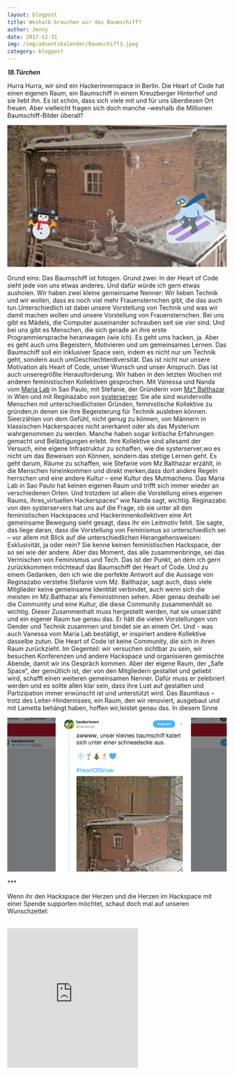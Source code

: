 ```yaml
---
layout: blogpost
title: Weshalb brauchen wir das Baumschiff?
author: Jenny
date: 2017-12-31
img: /img/adventskalender/Baumschiff3.jpeg
category: blogpost
---
```


***18.Türchen***


Hurra Hurra, wir sind ein Hackerinnenspace in Berlin. Die Heart of Code hat einen eigenen Raum, ein Baumschiff in einem Kreuzberger Hinterhof und sie liebt ihn. Es ist schön, dass sich viele mit und für uns überdiesen Ort freuen. Aber vielleicht fragen sich doch manche –weshalb die Millionen Baumschiff-Bilder überall?

![](/img/adventskalender/Baumschiff3.jpeg)

Grund eins: Das Baumschiff ist fotogen. Grund zwei: In der Heart of Code sieht jede von uns etwas anderes. Und dafür würde ich gern etwas ausholen.
Wir haben zwei kleine gemeinsame Nenner: Wir lieben Technik und wir wollen, dass es noch viel mehr Frauensternchen gibt, die das auch tun.Unterschiedlich ist dabei unsere Vorstellung von Technik und was wir damit machen wollen und unsere Vorstellung von Frauensternchen. Bei uns gibt es Mädels, die Computer auseinander schrauben seit sie vier sind. Und bei uns gibt es Menschen, die sich gerade an ihre erste Programmiersprache heranwagen (wie ich). Es geht ums hacken, ja. Aber es geht auch ums Begeistern, Motivieren und um gemeinsames Lernen. Das Baumschiff soll ein inklusiver Space sein, indem es nicht nur um Technik geht, sondern auch umGeschlechterdiversität. Das ist nicht nur unsere Motivation als Heart of Code, unser Wunsch und unser Anspruch. Das ist auch unseregrößte Herausforderung.
Wir haben in den letzten Wochen mit anderen feministischen Kollektiven gesprochen. Mit Vanessa und Nanda vom  [Maria Lab](https://t.co/GZ5c8hhxgl) in Sao Paulo, mit Stefanie, der Gründerin vom [Mz* Balthazar](http://www.mzbaltazarslaboratory.org/) in Wien und mit Reginazabo von [systerserver](https://systerserver.net/). Sie alle sind wundervolle Menschen mit unterschiedlichsten Gründen, feministische Kollektive zu gründen,in denen sie ihre Begeisterung für Technik ausleben können. Sieerzählen von dem Gefühl, nicht genug zu können, von Männern in klassischen Hackerspaces nicht anerkannt oder als das Mysterium wahrgenommen zu werden. Manche haben sogar kritische Erfahrungen gemacht und Belästigungen erlebt. Ihre Kollektive sind allesamt der Versuch, eine eigene Infrastruktur zu schaffen, wie die systerserver,wo es nicht um das Beweisen von Können, sondern das stetige Lernen geht. Es geht darum, Räume zu schaffen, wie Stefanie vom Mz.Balthazar erzählt, in die Menschen hineinkommen und direkt merken,dass dort andere Regeln herrschen und eine andere Kultur – eine Kultur des Mutmachens. Das Maria Lab in Sao Paulo hat keinen eigenen Raum und trifft sich immer wieder an verschiedenen Orten. Und trotzdem ist allein die Vorstellung eines eigenen Raums, ihres„virtuellen Hackerspaces“ wie Nanda sagt, wichtig.
Reginazabo von den systerservers hat uns auf die Frage, ob sie unter all den feministischen Hackspaces und Hackerinnenkollektiven eine Art gemeinsame Bewegung sieht gesagt, dass ihr ein Leitmotiv fehlt. Sie sagte, das liege daran, dass die Vorstellung von Feminismus so unterschiedlich sei – vor allem mit Blick auf die unterschiedlichen Herangehensweisen: Exklusivität, ja oder nein? Sie kenne keinen feministischen Hackspace, der so sei wie der andere. Aber das Moment, das alle zusammenbringe, sei das Vermischen von Feminismus und Tech. Das ist der Punkt, an dem ich gern zurückkommen möchteauf das Baumschiff der Heart of Code. Und zu einem Gedanken, den ich wie die perfekte Antwort auf die Aussage von Reginazabo verstehe.Stefanie vom Mz. Balthazar, sagt auch, dass viele Mitglieder keine gemeinsame Identität verbindet, auch wenn sich die meisten im Mz.Balthazar als Feministinnen sehen. Aber genau deshalb sei die Community und eine Kultur, die diese Community zusammenhält so wichtig. Dieser Zusammenhalt muss hergestellt werden, hat sie unserzählt und ein eigener Raum tue genau das. Er hält die vielen Vorstellungen von Gender und Technik zusammen und bindet sie an einem Ort. Und - was auch Vanessa vom Maria Lab bestätigt, er inspiriert andere Kollektive dasselbe zutun. Die Heart of Code ist keine Community, die sich in ihren Raum zurückzieht. Im Gegenteil: wir versuchen sichtbar zu sein, wir besuchen Konferenzen und andere Hackspace und organisieren gemischte Abende, damit wir ins Gespräch kommen. Aber der eigene Raum, der „Safe Space“, der gemütlich ist, der von den Mitgliedern gestaltet und geliebt wird, schafft einen weiteren gemeinsamen Nenner. Dafür muss er zelebriert werden und es sollte allen klar sein, dass ihre Lust auf gestalten  und Partizipation immer erwünscht ist und unterstützt wird. Das Baumhaus – trotz des Leiter-Hindernisses, ein Raum, den wir renoviert, ausgebaut und mit Lametta behängt haben, hoffen wir,leistet genau das. In diesem Sinne 


![](/img/adventskalender/Baumschiff4.png)


\*\*\*

Wenn ihr den Hackspace der Herzen und die Herzen im Hackspace mit einer Spende supporten möchtet, schaut doch mal auf unseren Wunschzettel:

<br>
<iframe frameborder="0" marginheight="0" marginwidth="0" src="https://www.betterplace-widget.org/projects/58907?l=de" height="320">Informieren und spenden: <a href='https://www.betterplace.org/de/projects/58907-merry-drucking-adventskalender-der-heart-of-code-e-v' target='_blank'>„Merry Drucking - Adventskalender der Heart of Code e.V.“</a> auf betterplace.org öffnen.</iframe>
<br>
